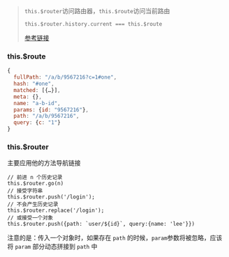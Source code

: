 > `this.$router`访问路由器，`this.$route`访问当前路由
> 
> `this.$router.history.current === this.$route`
> 
> [参考链接](https://router.vuejs.org/zh/guide/essentials/navigation.html)

### this.$route

```js
{
  fullPath: "/a/b/9567216?c=1#one",
  hash: "#one",
  matched: [{…}],
  meta: {},
  name: "a-b-id",
  params: {id: "9567216"},
  path: "/a/b/9567216",
  query: {c: "1"}
}

```

### this.$router
主要应用他的方法导航链接

```
// 前进 n 个历史记录
this.$router.go(n)
// 接受字符串
this.$router.push('/login');
// 不会产生历史记录
this.$router.replace('/login');
// 或接受一个对象
this.$router.push({path: `user/${id}`, query:{name: 'lee'}})

```

注意的是：传入一个对象时，如果存在 `path` 的时候，`param`参数将被忽略，应该将 `param` 部分动态拼接到 `path` 中